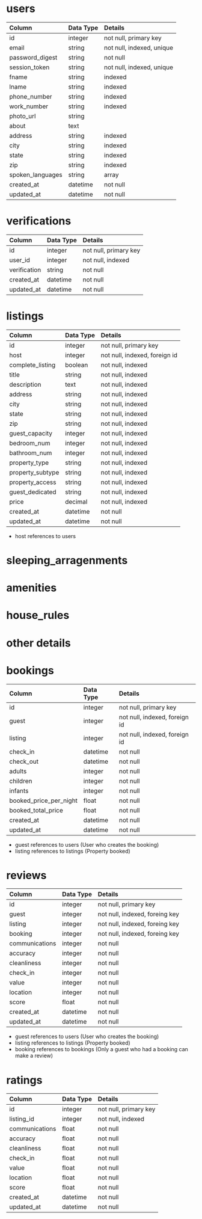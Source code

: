 # users
| Column           | Data Type  | Details                   |
| :----------------|:-----------| :-------------------------|
| id               | integer    | not null, primary key     |
| email            | string     | not null, indexed, unique |
| password_digest  | string     | not null                  |
| session_token    | string     | not null, indexed, unique |
| fname            | string     | indexed                   |
| lname            | string     | indexed                   |
| phone_number     | string     | indexed                   |
| work_number      | string     | indexed                   |
| photo_url        | string     |                           |
| about            | text       |                           |
| address          | string     | indexed                   |
| city             | string     | indexed                   |
| state            | string     | indexed                   |
| zip              | string     | indexed                   |
| spoken_languages | string     | array                     |
| created_at       | datetime   | not null                  |
| updated_at       | datetime   | not null                  |

# verifications
| Column          | Data Type  | Details                   |
| :---------------|:-----------| :-------------------------|
| id              | integer    | not null, primary key     |
| user_id         | integer    | not null, indexed         |
| verification    | string     | not null                  |
| created_at      | datetime   | not null                  |
| updated_at      | datetime   | not null                  |

# listings
| Column           | Data Type  | Details                               |
| :----------------|:-----------| :-------------------------------------|
| id               | integer    | not null, primary key                 |
| host             | integer    | not null, indexed, foreign id         |
| complete_listing | boolean    | not null, indexed                     |
| title            | string     | not null, indexed                     |
| description      | text       | not null, indexed                     |
| address          | string     | not null, indexed                     |
| city             | string     | not null, indexed                     |
| state            | string     | not null, indexed                     |
| zip              | string     | not null, indexed                     |
| guest_capacity   | integer    | not null, indexed                     |
| bedroom_num      | integer    | not null, indexed                     |
| bathroom_num     | integer    | not null, indexed                     |
| property_type    | string     | not null, indexed                     |
| property_subtype | string     | not null, indexed                     |
| property_access  | string     | not null, indexed                     |
| guest_dedicated  | string     | not null, indexed                     |
| price            | decimal    | not null, indexed                     |
| created_at       | datetime   | not null                              |
| updated_at       | datetime   | not null                              |

* host references to users

# sleeping_arragenments

# amenities

# house_rules

# other details

# bookings
| Column                  | Data Type  | Details                         |
| :-----------------------|:-----------| :-------------------------------|
| id                      | integer    | not null, primary key           |
| guest                   | integer    | not null, indexed, foreign id   |
| listing                 | integer    | not null, indexed, foreign id   |
| check_in                | datetime   | not null                        |
| check_out               | datetime   | not null                        |
| adults                  | integer    | not null                        |
| children                | integer    | not null                        |
| infants                 | integer    | not null                        |
| booked_price_per_night  | float      | not null                        |
| booked_total_price      | float      | not null                        |
| created_at              | datetime   | not null                        |
| updated_at              | datetime   | not null                        |

* guest references to users (User who creates the booking)
* listing references to listings (Property booked)

# reviews
| Column                  | Data Type  | Details                         |
| :-----------------------|:-----------| :-------------------------------|
| id                      | integer    | not null, primary key           |
| guest                   | integer    | not null, indexed, foreing key  |
| listing                 | integer    | not null, indexed, foreing key  |
| booking                 | integer    | not null, indexed, foreing key  |
| communications          | integer    | not null                        |
| accuracy                | integer    | not null                        |
| cleanliness             | integer    | not null                        |
| check_in                | integer    | not null                        |
| value                   | integer    | not null                        |
| location                | integer    | not null                        |
| score                   | float      | not null                        |
| created_at              | datetime   | not null                        |
| updated_at              | datetime   | not null                        |

* guest references to users (User who creates the booking)
* listing references to listings (Property booked)
* booking references to bookings (Only a guest who had a booking can make a review)

# ratings
| Column                  | Data Type  | Details                   |
| :-----------------------|:-----------| :-------------------------|
| id                      | integer    | not null, primary key     |
| listing_id              | integer    | not null, indexed         |
| communications          | float      | not null                  |
| accuracy                | float      | not null                  |
| cleanliness             | float      | not null                  |
| check_in                | float      | not null                  |
| value                   | float      | not null                  |
| location                | float      | not null                  |
| score                   | float      | not null                  |
| created_at              | datetime   | not null                  |
| updated_at              | datetime   | not null                  |